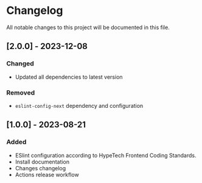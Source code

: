 # Changelog

All notable changes to this project will be documented in this file.

## [2.0.0] - 2023-12-08

### Changed

-   Updated all dependencies to latest version

### Removed

-   `eslint-config-next` dependency and configuration

## [1.0.0] - 2023-08-21

### Added

-   ESlint configuration according to HypeTech Frontend Coding Standards.
-   Install documentation
-   Changes changelog
-   Actions release workflow
